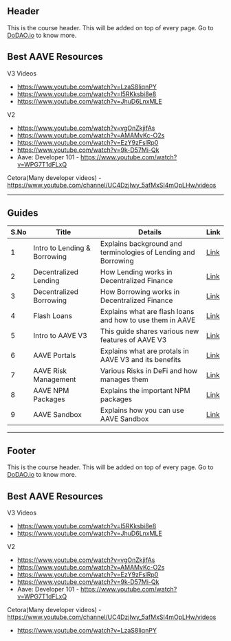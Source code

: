 ## Header
This is the course header. This will be added on top of every page. Go to [DoDAO.io](https://www.dodao.io) to know more.

## Best AAVE Resources
V3 Videos
- https://www.youtube.com/watch?v=LzaS8IiqnPY
- https://www.youtube.com/watch?v=l5RKksbi8e8
- https://www.youtube.com/watch?v=JhuD6LnxMLE

V2 
- https://www.youtube.com/watch?v=vgOnZkjifAs
- https://www.youtube.com/watch?v=AMAMvKc-O2s
- https://www.youtube.com/watch?v=EzY9zFslRp0
- https://www.youtube.com/watch?v=9k-D57Mi-Qk
- Aave: Developer 101 - https://www.youtube.com/watch?v=WPG7T1dFLxQ

Cetora(Many developer videos) - https://www.youtube.com/channel/UC4DzjIwy_5afMxSI4mOpLHw/videos

---

## Guides

| S.No        | Title       |  Details  |  Link  |
| ----------- | ----------- |----------- | ----------- |
| 1      | Intro to Lending & Borrowing | Explains background and terminologies of Lending and Borrowing |  [Link](generated/markdown/lending-and-borrowing-basics.md) |
 | 2      | Decentralized Lending | How Lending works in Decentralized Finance |  [Link](generated/markdown/decentralized-lending.md) |
 | 3      | Decentralized Borrowing | How Borrowing works in Decentralized Finance |  [Link](generated/markdown/decentralized-borrowing.md) |
 | 4      | Flash Loans | Explains what are flash loans and how to use them in AAVE |  [Link](generated/markdown/flash-loans.md) |
 | 5      | Intro to AAVE V3 | This guide shares various new features of AAVE V3 |  [Link](generated/markdown/intro-aave-v3.md) |
 | 6      | AAVE Portals | Explains what are protals in AAVE V3 and its benefits |  [Link](generated/markdown/aave-portals.md) |
 | 7      | AAVE Risk Management | Various Risks in DeFi and how manages them |  [Link](generated/markdown/aave-risk-management.md) |
 | 8      | AAVE NPM Packages | Explains the important NPM packages |  [Link](generated/markdown/aave-npm-packages.md) |
 | 9      | AAVE Sandbox | Explains how you can use AAVE Sandbox |  [Link](generated/markdown/aave-sandbox.md) |

---
## Footer
This is the course header. This will be added on top of every page. Go to [DoDAO.io](https://www.dodao.io) to know more.

## Best AAVE Resources
V3 Videos
- https://www.youtube.com/watch?v=l5RKksbi8e8
- https://www.youtube.com/watch?v=JhuD6LnxMLE

V2
- https://www.youtube.com/watch?v=vgOnZkjifAs
- https://www.youtube.com/watch?v=AMAMvKc-O2s
- https://www.youtube.com/watch?v=EzY9zFslRp0
- https://www.youtube.com/watch?v=9k-D57Mi-Qk
- Aave: Developer 101 - https://www.youtube.com/watch?v=WPG7T1dFLxQ

Cetora(Many developer videos) - https://www.youtube.com/channel/UC4DzjIwy_5afMxSI4mOpLHw/videos
- https://www.youtube.com/watch?v=LzaS8IiqnPY
 